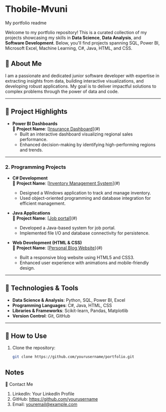 # Thobile-Mvuni
My portfolio readme

Welcome to my portfolio repository! This is a curated collection of my projects showcasing my skills in **Data Science**, **Data Analysis**, and **Software Development**. Below, you'll find projects spanning SQL, Power BI, Microsoft Excel, Machine Learning, C#, Java, HTML, and CSS. 

## 🚀 About Me

I am a passionate and dedicated junior software developer with expertise in extracting insights from data, building interactive visualizations, and developing robust applications. My goal is to deliver impactful solutions to complex problems through the power of data and code.

---

## 📁 Project Highlights

- **Power BI Dashboards**  
  📌 **Project Name**: [[Insurance Dashboard](https://github.com/ThobMvuni/Powerbi-dashboards/tree/main)](#)  
  - Built an interactive dashboard visualizing regional sales performance.  
  - Enhanced decision-making by identifying high-performing regions and trends.  

---

### 2. **Programming Projects**
- **C# Development**  
  📌 **Project Name**: [[Inventory Management System](https://github.com/ThobMvuni/CarHireSystem)](#)  
  - Designed a Windows application to track and manage inventory.  
  - Used object-oriented programming and database integration for efficient management.  

- **Java Applications**  
  📌 **Project Name**: [[Job portal](https://github.com/ThobMvuni/Job_portal/tree/main)](#)
  - Developed a Java-based system for job portal.  
  - Implemented file I/O and database connectivity for persistence.  

- **Web Development (HTML & CSS)**  
  📌 **Project Name**: [[Personal Blog Website](https://github.com/ThobMvuni/Portfolio)}(#)  
  - Built a responsive blog website using HTML5 and CSS3.  
  - Enhanced user experience with animations and mobile-friendly design.  

---

## 🔧 Technologies & Tools
- **Data Science & Analysis**: Python, SQL, Power BI, Excel  
- **Programming Languages**: C#, Java, HTML, CSS  
- **Libraries & Frameworks**: Scikit-learn, Pandas, Matplotlib  
- **Version Control**: Git, GitHub  

---

## 📜 How to Use
1. Clone the repository:  
   ```bash
   git clone https://github.com/yourusername/portfolio.git

## Notes
🌟 Contact Me
1. LinkedIn: Your LinkedIn Profile
2. GitHub: https://github.com/yourusername
3. Email: youremail@example.com

